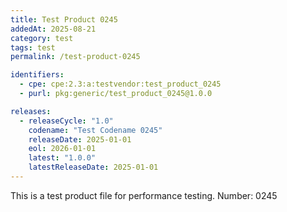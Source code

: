 ```yaml
---
title: Test Product 0245
addedAt: 2025-08-21
category: test
tags: test
permalink: /test-product-0245

identifiers:
  - cpe: cpe:2.3:a:testvendor:test_product_0245
  - purl: pkg:generic/test_product_0245@1.0.0

releases:
  - releaseCycle: "1.0"
    codename: "Test Codename 0245"
    releaseDate: 2025-01-01
    eol: 2026-01-01
    latest: "1.0.0"
    latestReleaseDate: 2025-01-01
---
```


This is a test product file for performance testing. Number: 0245
